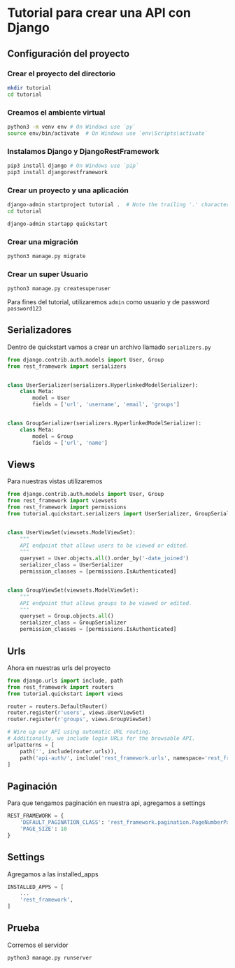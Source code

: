 # Tutorial para crear una API con Django

## Configuración del proyecto 

### Crear el proyecto del directorio
```Bash
mkdir tutorial
cd tutorial
```

### Creamos el ambiente virtual
```Bash
python3 -m venv env # On Windows use `py`
source env/bin/activate  # On Windows use `env\Scripts\activate`
```

### Instalamos Django y DjangoRestFramework
```Bash
pip3 install django # On Windows use `pip`
pip3 install djangorestframework
```


### Crear un proyecto y una aplicación
```Bash
django-admin startproject tutorial .  # Note the trailing '.' character
cd tutorial

django-admin startapp quickstart
```

### Crear una migración
```Bash
python3 manage.py migrate
```

### Crear un super Usuario
```Bash
python3 manage.py createsuperuser
```
Para fines del tutorial, utilizaremos `admin` como usuario y de password `password123`

## Serializadores 

Dentro de quickstart vamos a crear un archivo llamado `serializers.py`

```Python
from django.contrib.auth.models import User, Group
from rest_framework import serializers


class UserSerializer(serializers.HyperlinkedModelSerializer):
    class Meta:
        model = User
        fields = ['url', 'username', 'email', 'groups']


class GroupSerializer(serializers.HyperlinkedModelSerializer):
    class Meta:
        model = Group
        fields = ['url', 'name']
```

## Views
Para nuestras vistas utilizaremos
```Python
from django.contrib.auth.models import User, Group
from rest_framework import viewsets
from rest_framework import permissions
from tutorial.quickstart.serializers import UserSerializer, GroupSerializer


class UserViewSet(viewsets.ModelViewSet):
    """
    API endpoint that allows users to be viewed or edited.
    """
    queryset = User.objects.all().order_by('-date_joined')
    serializer_class = UserSerializer
    permission_classes = [permissions.IsAuthenticated]


class GroupViewSet(viewsets.ModelViewSet):
    """
    API endpoint that allows groups to be viewed or edited.
    """
    queryset = Group.objects.all()
    serializer_class = GroupSerializer
    permission_classes = [permissions.IsAuthenticated]
```

## Urls

Ahora en nuestras urls del proyecto
```Python
from django.urls import include, path
from rest_framework import routers
from tutorial.quickstart import views

router = routers.DefaultRouter()
router.register(r'users', views.UserViewSet)
router.register(r'groups', views.GroupViewSet)

# Wire up our API using automatic URL routing.
# Additionally, we include login URLs for the browsable API.
urlpatterns = [
    path('', include(router.urls)),
    path('api-auth/', include('rest_framework.urls', namespace='rest_framework'))
]
```

## Paginación
Para que tengamos paginación en nuestra api, agregamos a settings
```Python
REST_FRAMEWORK = {
    'DEFAULT_PAGINATION_CLASS': 'rest_framework.pagination.PageNumberPagination',
    'PAGE_SIZE': 10
}
```

## Settings
Agregamos a las installed_apps
```Python
INSTALLED_APPS = [
    ...
    'rest_framework',
]
```

## Prueba
Corremos el servidor
```Python
python3 manage.py runserver
```
